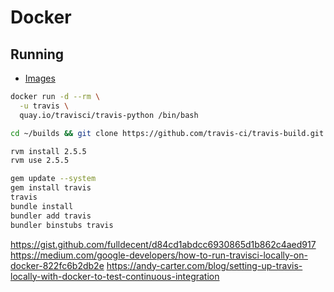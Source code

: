 # Docker

## Running

- [Images](https://quay.io/organization/travisci)

```sh
docker run -d --rm \
  -u travis \
  quay.io/travisci/travis-python /bin/bash
```

```sh
cd ~/builds && git clone https://github.com/travis-ci/travis-build.git ./travis-build && cd "$_"
```

```sh
rvm install 2.5.5
rvm use 2.5.5
```

```sh
gem update --system
gem install travis
travis
bundle install
bundler add travis
bundler binstubs travis
```

https://gist.github.com/fulldecent/d84cd1abdcc6930865d1b862c4aed917
https://medium.com/google-developers/how-to-run-travisci-locally-on-docker-822fc6b2db2e
https://andy-carter.com/blog/setting-up-travis-locally-with-docker-to-test-continuous-integration
